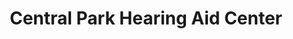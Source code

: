 ---
title: "Central Park Hearing Aid Center"
url: /fredericksburg/central-park-hearing-aid-center/
shop: Hörgeräte
---